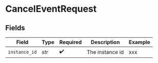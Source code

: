 # CancelEventRequest


## Fields

| Field              | Type               | Required           | Description        | Example            |
| ------------------ | ------------------ | ------------------ | ------------------ | ------------------ |
| `instance_id`      | *str*              | :heavy_check_mark: | The instance id    | xxx                |